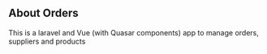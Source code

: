## About Orders

This is a laravel and Vue (with Quasar components) app to manage orders, suppliers and products

